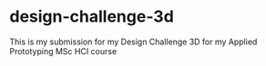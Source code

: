 # design-challenge-3d
This is my submission for my Design Challenge 3D for my Applied Prototyping MSc HCI course
